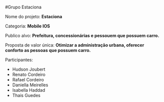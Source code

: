 #Grupo Estaciona

Nome do projeto: **Estaciona**

Categoria: **Mobile IOS**

Publico alvo: **Prefeitura, concessionárias e pessouem que possuem carro.**

Proposta de valor única: **Otimizar a administração urbana, oferecer conforto as pessoas que possuem carro.**

Participantes:

- Hudson Joubert
- Renato Cordeiro
- Rafael Cordeiro
- Daniella Meirelles
- Isabella Haddad
- Thais Guedes
